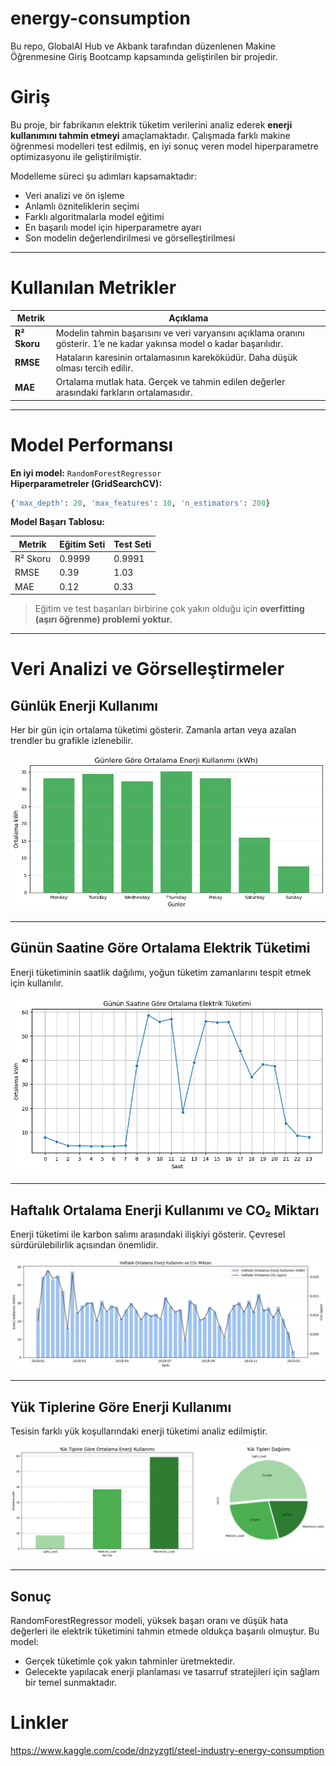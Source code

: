 # energy-consumption
Bu repo, GlobalAI Hub ve Akbank tarafından düzenlenen Makine Öğrenmesine Giriş Bootcamp kapsamında geliştirilen bir projedir.

# Giriş

Bu proje, bir fabrikanın elektrik tüketim verilerini analiz ederek **enerji kullanımını tahmin etmeyi** amaçlamaktadır. Çalışmada farklı makine öğrenmesi modelleri test edilmiş, en iyi sonuç veren model hiperparametre optimizasyonu ile geliştirilmiştir.

Modelleme süreci şu adımları kapsamaktadır:

- Veri analizi ve ön işleme  
- Anlamlı özniteliklerin seçimi  
- Farklı algoritmalarla model eğitimi  
- En başarılı model için hiperparametre ayarı  
- Son modelin değerlendirilmesi ve görselleştirilmesi

---

# Kullanılan Metrikler

| Metrik  | Açıklama |
|--------|----------|
| **R² Skoru** | Modelin tahmin başarısını ve veri varyansını açıklama oranını gösterir. 1’e ne kadar yakınsa model o kadar başarılıdır. |
| **RMSE** | Hataların karesinin ortalamasının kareköküdür. Daha düşük olması tercih edilir. |
| **MAE** | Ortalama mutlak hata. Gerçek ve tahmin edilen değerler arasındaki farkların ortalamasıdır. |

---

# Model Performansı

**En iyi model:** `RandomForestRegressor`  
**Hiperparametreler (GridSearchCV):**

```python
{'max_depth': 20, 'max_features': 10, 'n_estimators': 200}
```

**Model Başarı Tablosu:**

| Metrik     | Eğitim Seti | Test Seti |
|------------|-------------|-----------|
| R² Skoru   | 0.9999      | 0.9991    |
| RMSE       | 0.39        | 1.03      |
| MAE        | 0.12        | 0.33      |

> Eğitim ve test başarıları birbirine çok yakın olduğu için **overfitting (aşırı öğrenme) problemi yoktur.**

---

# Veri Analizi ve Görselleştirmeler

## Günlük Enerji Kullanımı

Her bir gün için ortalama tüketimi gösterir. Zamanla artan veya azalan trendler bu grafikle izlenebilir.

![Günlük Enerji Kullanımı](https://github.com/denizyozgatli/energy-consumption/blob/main/assets/daily_energy.png?raw=true)

---

## Günün Saatine Göre Ortalama Elektrik Tüketimi

Enerji tüketiminin saatlik dağılımı, yoğun tüketim zamanlarını tespit etmek için kullanılır.

![Saatlik Tüketim](https://github.com/denizyozgatli/energy-consumption/blob/main/assets/hourly_energy.png?raw=true)

---

## Haftalık Ortalama Enerji Kullanımı ve CO₂ Miktarı

Enerji tüketimi ile karbon salımı arasındaki ilişkiyi gösterir. Çevresel sürdürülebilirlik açısından önemlidir.

![Haftalık Enerji ve CO2](https://github.com/denizyozgatli/energy-consumption/blob/main/assets/weekly_energy_co2.png?raw=true)

---

## Yük Tiplerine Göre Enerji Kullanımı

Tesisin farklı yük koşullarındaki enerji tüketimi analiz edilmiştir.

![Yük Tipi Dağılımı](https://github.com/denizyozgatli/energy-consumption/blob/main/assets/load_type_energy.png?raw=true)

---

## Sonuç

RandomForestRegressor modeli, yüksek başarı oranı ve düşük hata değerleri ile elektrik tüketimini tahmin etmede oldukça başarılı olmuştur. Bu model:

- Gerçek tüketimle çok yakın tahminler üretmektedir.
- Gelecekte yapılacak enerji planlaması ve tasarruf stratejileri için sağlam bir temel sunmaktadır.

# Linkler

https://www.kaggle.com/code/dnzyzgtl/steel-industry-energy-consumption
